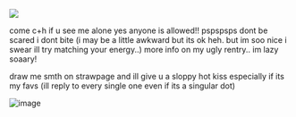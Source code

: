   ![](https://komarev.com/ghpvc/?username=KAITO-V1&color=000000)

come c+h if u see me alone yes anyone is allowed!! pspspsps dont be scared i dont bite (i may be a little awkward but its ok heh. but im soo nice i swear ill try matching your energy..) more info on my ugly rentry.. im lazy soaary!

draw me smth on strawpage and ill give u a sloppy hot kiss especially if its my favs (ill reply to every single one even if its a singular dot)

![image](https://github.com/user-attachments/assets/1e7bbf8e-0dc4-4926-843a-e95429c7021e)
